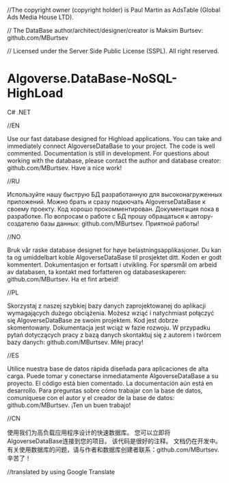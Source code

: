 //The copyright owner (copyright holder) is Paul Martin as AdsTable (Global Ads Media House LTD).

// The DataBase author/architect/designer/creator is Maksim Burtsev: github.com/MBurtsev

// Licensed under the Server Side Public License (SSPL). All right reserved.

# Algoverse.DataBase-NoSQL-HighLoad
C# .NET 

//EN 

Use our fast database designed for Highload applications.
You can take and immediately connect AlgoverseDataBase to your project.
The code is well commented.
Documentation is still in development.
For questions about working with the database, please contact the author and database creator: github.com/MBurtsev.
Have a nice work!

//RU 

Используйте нашу быструю БД разработанную для высоконагруженных приложений.
Можно брать и сразу подкючать AlgoverseDataBase к своему проекту.
Код хорошо прокомментирован.
Документация пока в разработке. 
По вопросам о работе с БД прошу обращаться к автору-создателю базы данных: github.com/MBurtsev.
Приятной работы!

//NO 

Bruk vår raske database designet for høye belastningsapplikasjoner.
Du kan ta og umiddelbart koble AlgoverseDataBase til prosjektet ditt.
Koden er godt kommentert.
Dokumentasjon er fortsatt i utvikling.
For spørsmål om arbeid av databasen, ta kontakt med forfatteren og databaseskaperen: github.com/MBurtsev.
Ha et fint arbeid!

//PL 

Skorzystaj z naszej szybkiej bazy danych zaprojektowanej do aplikacji wymagających dużego obciążenia.
Możesz wziąć i natychmiast połączyć się AlgoverseDataBase ze swoim projektem.
Kod jest dobrze skomentowany.
Dokumentacja jest wciąż w fazie rozwoju.
W przypadku pytań dotyczących pracy z bazą danych skontaktuj się z autorem i twórcem bazy danych: github.com/MBurtsev.
Miłej pracy!

//ES 

Utilice nuestra base de datos rápida diseñada para aplicaciones de alta carga.
Puede tomar y conectarse inmediatamente AlgoverseDataBase a su proyecto.
El código está bien comentado.
La documentación aún está en desarrollo.
Para preguntas sobre cómo trabajar con la base de datos, comuníquese con el autor y el creador de la base de datos: github.com/MBurtsev.
¡Ten un buen trabajo!

//CN 

使用我们为高负载应用程序设计的快速数据库。
您可以立即将AlgoverseDataBase连接到您的项目。
该代码是很好的注释。
文档仍在开发中。
有关使用数据库的问题，请与作者和数据库创建者联系：github.com/MBurtsev.
辛苦了！

//translated by using Google Translate
